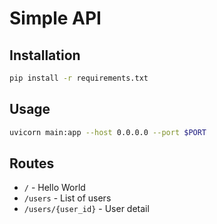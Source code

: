 # Simple API

## Installation

```bash
pip install -r requirements.txt
```

## Usage

```bash
uvicorn main:app --host 0.0.0.0 --port $PORT
```

## Routes

- `/` - Hello World
- `/users` - List of users
- `/users/{user_id}` - User detail

